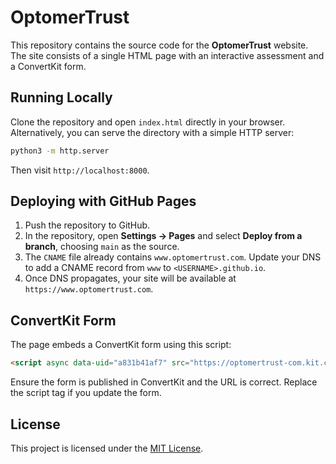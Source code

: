 # OptomerTrust

This repository contains the source code for the **OptomerTrust** website. The site consists of a single HTML page with an interactive assessment and a ConvertKit form.

## Running Locally

Clone the repository and open `index.html` directly in your browser. Alternatively, you can serve the directory with a simple HTTP server:

```bash
python3 -m http.server
```

Then visit `http://localhost:8000`.

## Deploying with GitHub Pages

1. Push the repository to GitHub.
2. In the repository, open **Settings → Pages** and select **Deploy from a branch**, choosing `main` as the source.
3. The `CNAME` file already contains `www.optomertrust.com`. Update your DNS to add a CNAME record from `www` to `<USERNAME>.github.io`.
4. Once DNS propagates, your site will be available at `https://www.optomertrust.com`.

## ConvertKit Form

The page embeds a ConvertKit form using this script:

```html
<script async data-uid="a831b41af7" src="https://optomertrust-com.kit.com/a831b41af7/index.js"></script>
```

Ensure the form is published in ConvertKit and the URL is correct. Replace the script tag if you update the form.

## License

This project is licensed under the [MIT License](LICENSE).

